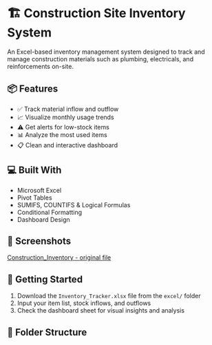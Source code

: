 # 🏗️ Construction Site Inventory System

An Excel-based inventory management system designed to track and manage construction materials such as plumbing, electricals, and reinforcements on-site.

## 📦 Features
- ✅ Track material inflow and outflow
- 📈 Visualize monthly usage trends
- ⚠️ Get alerts for low-stock items
- 📊 Analyze the most used items
- 📋 Clean and interactive dashboard

## 💻 Built With
- Microsoft Excel
- Pivot Tables
- SUMIFS, COUNTIFS & Logical Formulas
- Conditional Formatting
- Dashboard Design

## 📸 Screenshots
[Construction_Inventory - original file](https://github.com/user-attachments/assets/d4994384-0f81-49b8-a555-e116f2dcc6af)

## 🚀 Getting Started
1. Download the `Inventory_Tracker.xlsx` file from the `excel/` folder
2. Input your item list, stock inflows, and outflows
3. Check the dashboard sheet for visual insights and analysis

## 📂 Folder Structure

